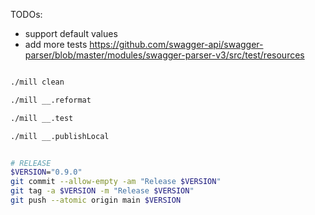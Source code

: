 
TODOs:
- support default values
- add more tests https://github.com/swagger-api/swagger-parser/blob/master/modules/swagger-parser-v3/src/test/resources


```sh

./mill clean

./mill __.reformat

./mill __.test

./mill __.publishLocal
```

```sh

# RELEASE
$VERSION="0.9.0"
git commit --allow-empty -am "Release $VERSION"
git tag -a $VERSION -m "Release $VERSION"
git push --atomic origin main $VERSION

```
